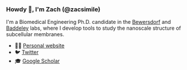 ### Howdy 🤠, I'm Zach (@zacsimile)

I'm a Biomedical Engineering Ph.D. candidate in the [Bewersdorf](https://www.bewersdorflab.org/) and [Baddeley](https://unidirectory.auckland.ac.nz/profile/d-baddeley) labs, where I develop tools to study the nanoscale structure of subcellular membranes.

- 👨🏻 [Personal website](https://zacsimile.github.io)
- 🐦 [Twitter](https://twitter.com/zacsimile)
- 🎓 [Google Scholar](https://scholar.google.com/citations?user=pSS31d8AAAAJ&hl=en)

<!--
Attribution: This profile inspired by https://github.com/adrn/adrn.
-->
